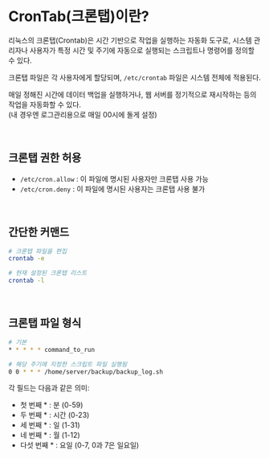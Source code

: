 # CronTab(크론탭)이란?

리눅스의 크론탭(Crontab)은 시간 기반으로 작업을 실행하는 자동화 도구로, 시스템 관리자나 사용자가 특정 시간 및 주기에 자동으로 실행되는 스크립트나 명령어를 정의할 수 있다. 

크론탭 파일은 각 사용자에게 할당되며, `/etc/crontab` 파일은 시스템 전체에 적용된다.

매일 정해진 시간에 데이터 백업을 실행하거나, 웹 서버를 정기적으로 재시작하는 등의 작업을 자동화할 수 있다. </br>
(내 경우엔 로그관리용으로 매일 00시에 돌게 설정)

<br/>

## 크론탭 권한 허용
- `/etc/cron.allow` : 이 파일에 명시된 사용자만 크론탭 사용 가능
- `/etc/cron.deny` : 이 파일에 명시된 사용자는 크론탭 사용 불가

<br/>

## 간단한 커맨드

```bash
# 크론탭 파일을 편집
crontab -e

# 현재 설정된 크론탭 리스트
crontab -l
```

<br/>

## 크론탭 파일 형식
```bash
# 기본
* * * * * command_to_run

# 해당 주기에 지정한 스크립트 파일 실행됨
0 0 * * * /home/server/backup/backup_log.sh 
```

각 필드는 다음과 같은 의미:
- 첫 번째  *  :   분 (0-59)
- 두 번째  *  :   시간 (0-23)
- 세 번째  *  :   일 (1-31)
- 네 번째  *  :   월 (1-12)
- 다섯 번째  *  :   요일 (0-7, 0과 7은 일요일)
